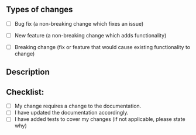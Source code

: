 <!--- Provide a general summary of your changes in the title above -->

## Types of changes
<!--- What types of changes does your code introduce? Put an `x` in all the boxes that apply: -->
- [ ] Bug fix (a non-breaking change which fixes an issue)
- [ ] New feature (a non-breaking change which adds functionality)
- [ ] Breaking change (fix or feature that would cause existing functionality to change)


## Description
<!--- Describe your changes in detail -->
<!--- Why is this change required? What problem does it solve? -->
<!--- If it resolves an open issue, please link to the issue here. For example "Resolves: #137" -->


## Checklist:
<!--- Put an `x` in all the boxes that apply. -->
<!--- If your change requires a documentation PR, please link it appropriately -->
<!--- If you're unsure about any of these, don't hesitate to ask. We're here to help! -->
- [ ] My change requires a change to the documentation.
- [ ] I have updated the documentation accordingly.
- [ ] I have added tests to cover my changes (if not applicable, please state why)
